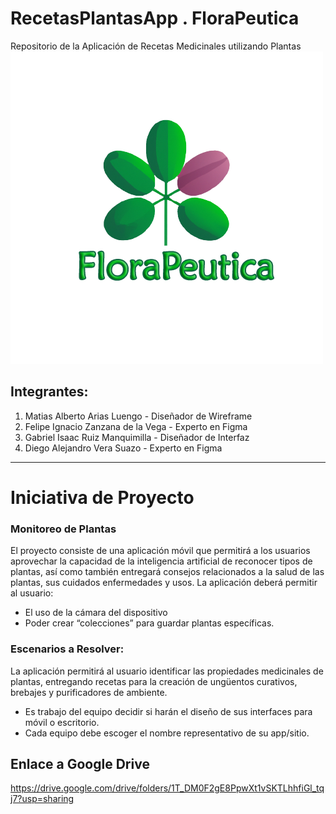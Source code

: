 # RecetasPlantasApp . FloraPeutica
Repositorio de la Aplicación de Recetas Medicinales utilizando Plantas
![Logo FloraPeutica](LogoApp.png)

## Integrantes:

1. Matias Alberto Arias Luengo - Diseñador de Wireframe
2. Felipe Ignacio Zanzana de la Vega - Experto en Figma 
3. Gabriel Isaac Ruiz Manquimilla - Diseñador de Interfaz 
4. Diego Alejandro Vera Suazo - Experto en Figma

---

# Iniciativa de Proyecto 

### Monitoreo de Plantas 

 El proyecto consiste de una aplicación móvil que permitirá a los usuarios aprovechar la capacidad de la inteligencia artificial de reconocer tipos de plantas, así como también entregará consejos relacionados a la salud de las plantas, sus cuidados enfermedades y usos. La aplicación deberá permitir al usuario:
 - El uso de la cámara del dispositivo 
 - Poder crear “colecciones” para guardar plantas específicas.

 ### Escenarios a Resolver:
 La aplicación permitirá al usuario identificar las propiedades medicinales de plantas, entregando recetas para la creación de ungüentos curativos, brebajes y purificadores de ambiente.
 - Es trabajo del equipo decidir si harán el diseño de sus interfaces para móvil o escritorio. 
 - Cada equipo debe escoger el nombre representativo de su app/sitio.

 ## Enlace a Google Drive
 https://drive.google.com/drive/folders/1T_DM0F2gE8PpwXt1vSKTLhhfiGl_tqj7?usp=sharing